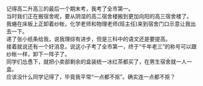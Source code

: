 # 

记得高二升高三的最后一个期末考，我考了全市第一。                   
当时我们正在搬宿舍呢，要从阴湿的高二宿舍楼搬到更加向阳的高三宿舍楼了。                 
我蜷在床板上正卸着纱帐，化学老师和物理老师(班主任)来到宿舍门口示意让我出去一下。                
递了张小纸条给我，说我理综有进步，但是三科中的语文还是要提高。                  
接着就说还有一个好消息，说这小子考了全市第一，终于“千年老三”的称号可以跟纱帐一样，卸下一阵子了。                  
同学们怂恿下，就把小卖部剩余的盒装统一冰红茶都买了，在男生宿舍就一人一盒。                   
应该没什么同学记得了，毕竟我平常“一点都不抠”。确实连一点都不抠？                    
